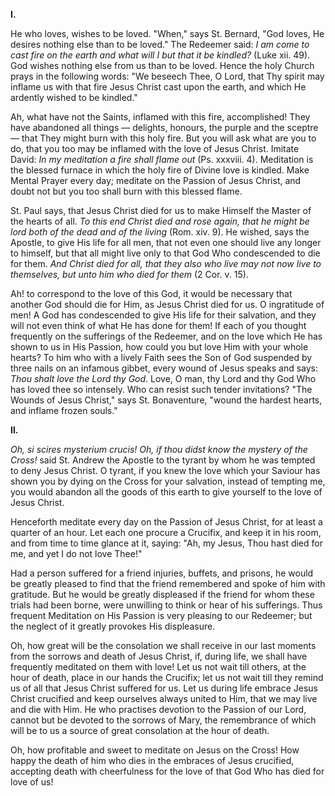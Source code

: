 
**I\.**

He who loves, wishes to be loved. \"When,\" says St. Bernard, \"God loves, He desires nothing else than to be loved.\" The Redeemer said: *I am come to cast fire on the earth and what will I but that it be kindled?* (Luke xii. 49). God wishes nothing else from us than to be loved. Hence the holy Church prays in the following words: \"We beseech Thee, O Lord, that Thy spirit may inflame us with that fire Jesus Christ cast upon the earth, and which He ardently wished to be kindled.\"

Ah, what have not the Saints, inflamed with this fire, accomplished! They have abandoned all things — delights, honours, the purple and the sceptre — that They might burn with this holy fire. But you will ask what are you to do, that you too may be inflamed with the love of Jesus Christ. Imitate David: *In my meditation a fire shall flame out* (Ps. xxxviii. 4). Meditation is the blessed furnace in which the holy fire of Divine love is kindled. Make Mental Prayer every day; meditate on the Passion of Jesus Christ, and doubt not but you too shall burn with this blessed flame.

St. Paul says, that Jesus Christ died for us to make Himself the Master of the hearts of all. *To this end Christ died and rose again, that he might be lord both of the dead and of the living* (Rom. xiv. 9). He wished, says the Apostle, to give His life for all men, that not even one should live any longer to himself, but that all might live only to that God Who condescended to die for them. *And Christ died for all, that they also who live may not now live to themselves, but unto him who died for them* (2 Cor. v. 15).

Ah! to correspond to the love of this God, it would be necessary that another God should die for Him, as Jesus Christ died for us. O ingratitude of men! A God has condescended to give His life for their salvation, and they will not even think of what He has done for them! If each of you thought frequently on the sufferings of the Redeemer, and on the love which He has shown to us in His Passion, how could you but love Him with your whole hearts? To him who with a lively Faith sees the Son of God suspended by three nails on an infamous gibbet, every wound of Jesus speaks and says: *Thou shalt love the Lord thy God*. Love, O man, thy Lord and thy God Who has loved thee so intensely. Who can resist such tender invitations? \"The Wounds of Jesus Christ,\" says St. Bonaventure, \"wound the hardest hearts, and inflame frozen souls.\"

**II\.**

*Oh, si scires mysterium crucis! Oh, if thou didst know the mystery of the Cross!* said St. Andrew the Apostle to the tyrant by whom he was tempted to deny Jesus Christ. O tyrant, if you knew the love which your Saviour has shown you by dying on the Cross for your salvation, instead of tempting me, you would abandon all the goods of this earth to give yourself to the love of Jesus Christ.

Henceforth meditate every day on the Passion of Jesus Christ, for at least a quarter of an hour. Let each one procure a Crucifix, and keep it in his room, and from time to time glance at it, saying: \"Ah, my Jesus, Thou hast died for me, and yet I do not love Thee!\"

Had a person suffered for a friend injuries, buffets, and prisons, he would be greatly pleased to find that the friend remembered and spoke of him with gratitude. But he would be greatly displeased if the friend for whom these trials had been borne, were unwilling to think or hear of his sufferings. Thus frequent Meditation on His Passion is very pleasing to our Redeemer; but the neglect of it greatly provokes His displeasure.

Oh, how great will be the consolation we shall receive in our last moments from the sorrows and death of Jesus Christ, if, during life, we shall have frequently meditated on them with love! Let us not wait till others, at the hour of death, place in our hands the Crucifix; let us not wait till they remind us of all that Jesus Christ suffered for us. Let us during life embrace Jesus Christ crucified and keep ourselves always united to Him, that we may live and die with Him. He who practises devotion to the Passion of our Lord, cannot but be devoted to the sorrows of Mary, the remembrance of which will be to us a source of great consolation at the hour of death.

Oh, how profitable and sweet to meditate on Jesus on the Cross! How happy the death of him who dies in the embraces of Jesus crucified, accepting death with cheerfulness for the love of that God Who has died for love of us!

